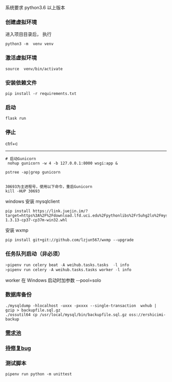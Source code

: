 系统要求 python3.6 以上版本

### 创建虚拟环境
进入项目目录后， 执行
```
python3 -m  venv venv
```


### 激活虚拟环境

```
source  venv/bin/activate
```

### 安装依赖文件

```
pip install -r requirements.txt
```

### 启动

```
flask run
```

### 停止

ctrl+c


---------------------------


```
# 启动Gunicorn
 nohup gunicorn -w 4 -b 127.0.0.1:8000 wsgi:app &

pstree -ap|grep gunicorn


30693为主进程号，使用以下命令，重启Gunicorn
kill -HUP 30693
```

windows 安装 mysqlclient

```
pip install https://link.juejin.im/?target=https%3A%2F%2Fdownload.lfd.uci.edu%2Fpythonlibs%2Fr5uhg2lo%2Fmysqlclient-1.3.13-cp37-cp37m-win32.whl
```

安装 wxmp

```
pip install git+git://github.com/lzjun567/wxmp --upgrade

```

### 任务队列启动（非必须）

```python
>pipenv run celery beat -A weihub.tasks.tasks  -l info
>pipenv run celery -A weihub.tasks.tasks worker -l info
```
worker 在 Windows 启动时加参数 --pool=solo


### 数据库备份
```
./mysqldump -hlocalhost -uxxx -pxxxx --single-transaction  wxhub | gzip > backupfile.sql.gz
./ossutil64 cp /usr/local/mysql/bin/backupfile.sql.gz oss://ershicimi-backup
```


### [需求池](./doc/xuqiu.md)

### [待修复bug](./doc/bug.md)


### 测试脚本

```
pipenv run python -m unittest
```








